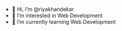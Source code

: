 - 👋 Hi, I’m @riyakhandekar
- 👀 I’m interested in Web Development
- 🌱 I’m currently learning Web Development

<!---
- 💞️ I’m looking to collaborate on ...
- 📫 How to reach me ...
- 😄 Pronouns: ...
- ⚡ Fun fact: ... 
--->

<!---
riyakhandekar/riyakhandekar is a ✨ special ✨ repository because its `README.md` (this file) appears on your GitHub profile.
You can click the Preview link to take a look at your changes.
--->
